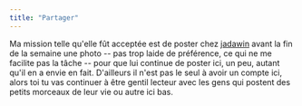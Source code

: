 ```yaml
---
title: "Partager"
---
```


Ma mission telle qu'elle fût acceptée est de poster chez
[jadawin](http://www.tuxaco.net/blog/) avant la fin de la semaine une photo --
pas trop laide de préférence, ce qui ne me facilite pas la tâche -- pour que
lui continue de poster ici, un peu, autant qu'il en a envie en fait.
D'ailleurs il n'est pas le seul à avoir un compte ici, alors toi tu vas
continuer à être gentil lecteur avec les gens qui postent des petits morceaux
de leur vie ou autre ici bas.

